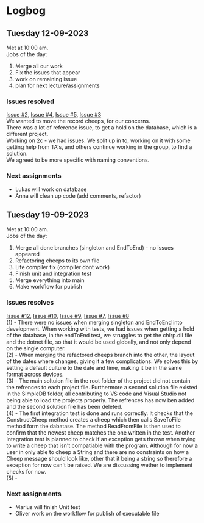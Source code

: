 # Logbog
## Tuesday 12-09-2023
Met at 10:00 am. <br />
Jobs of the day:
1. Merge all our work
2. Fix the issues that appear
3. work on remaining issue
4. plan for next lecture/assignments

### Issues resolved 
[Issue #2](/../../issues/2), [Issue #4](/../../issues/4), [Issue #5](/../../issues/5), [Issue #3](/../../issues/3)<br />
We wanted to move the record cheeps, for our concerns. <br />
There was a lot of reference issue, to get a hold on the database, which is a different project. <br />
Working on 2c - we had issues. We split up in to, working on it with some getting help from TA's, and others continue working in the group, to find a solution. <br />
We agreed to be more specific with naming conventions. <br />

### Next assignments
- Lukas will work on database
- Anna will clean up code (add comments, refactor)





## Tuesday 19-09-2023 
Met at 10:00 am. <br />
Jobs of the day:
1. Merge all done branches (singleton and EndToEnd) - no issues appeared
2. Refactoring cheeps to its own file
3. Life compiler fix (compiler dont work)
4. Finish unit and integration test
5. Merge everything into main
6. Make workflow for publish

### Issues resolves
[Issue #12](/../../issues/12), [Issue #10](/../../issues/10), [Issue #9](/../../issues/9), [Issue #7](/../../issues/7), [Issue #8](/../../issues/8) <br />
(1) - There were no issues when merging singleton and EndToEnd into development. When working with tests, we had issues when getting a hold of the database, in the endToEnd test, we struggles to get the chirp.dll file and the dotnet file, so that it would be used globally, and not only depend on the single computer.  <br />
(2) - When merging the refactored cheeps branch into the other, the layout of the dates where changes, giving it a few complications. We solves this by setting a default culture to the date and time, making it be in the same format across devices. <br />
(3) - The main soltuion file in the root folder of the project did not contain the refrences to each project file. Furthermore a second solution file existed in the SimpleDB folder, all contributing to VS code and Visual Studio not being able to load the projects properly. The refrences has now ben added and the second solution file has been deleted. <br /> 
(4) -  The first integration test is done and runs correctly. It checks that the ConstructCheep method creates a cheep which then calls SaveToFile method form the dabatase. The method ReadFromFile is then used to confirm that the newest cheep matches the one written in the test. Another Integration test is planned to check if an exception gets thrown when trying to write a cheep that isn't compatiable with the program. Although for now a user in only able to cheep a String and there are no constraints on how a Cheep message should look like, other that it being a string so therefore a exception for now can't be raised. We are discussing wether to implement checks for now. <br />
(5) -  <br />

### Next assignments
- Marius will finish Unit test
- Oliver work on the workflow for publish of executable file
